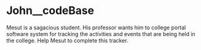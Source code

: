 # John__codeBase
Mesut is a sagacious student. His professor wants him to college portal software system for tracking the activities and events that are being held in the college. Help Mesut to complete this tracker.
